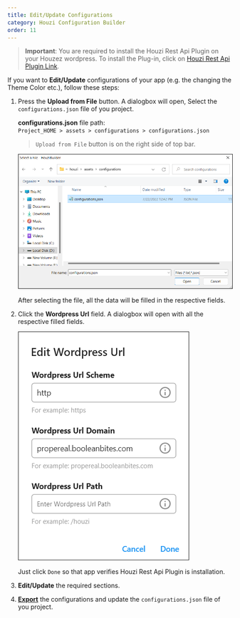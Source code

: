 ```yaml
---
title: Edit/Update Configurations
category: Houzi Configuration Builder
order: 11
---
```


> **Important**: You are required to install the Houzi Rest Api Plugin on your Houzez wordpress. To install the Plug-in, click on [Houzi Rest Api Plugin Link](https://github.com/booleanbites/houzi-rest-api).

If you want to **Edit/Update** configurations of your app (e.g. the changing the Theme Color etc.), follow these steps:
1. Press the **Upload from File** button. A dialogbox will open, Select the `configurations.json` file of you project.  
   
    **configurations.json** file path:  
    `Project_HOME > assets > configurations > configurations.json`

    > `Upload from File` button is on the right side of top bar.  

    <img src="../../images/upload-config-from-file-screenshot.png" alt="upload-config-from-file-screenshot" title="upload-config-from-file-screenshot" border= "1px solid"/>
    
    After selecting the file, all the data will be filled in the respective fields.
2. Click the **Wordpress Url** field. A dialogbox will open with all the respective filled fields.  
  
    <img src="../../images/edit-update-config-url-section-screenshot.png" alt="edit-update-config-url-section-screenshot" title="edit-update-config-url-section-screenshot" border= "1px solid"/>  
    
    Just click `Done` so that app verifies Houzi Rest Api Plugin is installation.
3. **Edit/Update** the required sections.
4. [**Export**](/houzi-config-builder/export-configurations) the configurations and update the `configurations.json` file of you project.